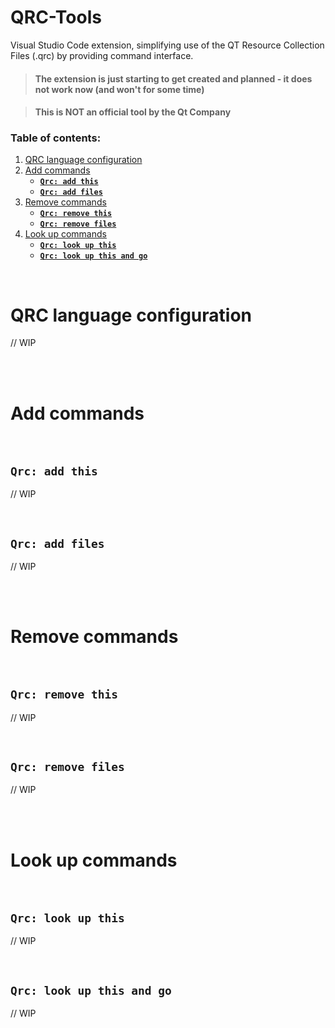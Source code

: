# QRC-Tools
Visual Studio Code extension, simplifying use of the QT Resource Collection Files (.qrc) by providing command interface.

> #### The extension is just starting to get created and planned - it does not work now (and won't for some time)

> #### This is NOT an official tool by the Qt Company

### Table of contents:
1. [QRC language configuration](#qrc-language-configuration)
2. [Add commands](#add-commands)
    - [**`Qrc: add this`**](#qrc-add-this)
    - [**`Qrc: add files`**](#qrc-add-files)
3. [Remove commands](#remove-commands)
    - [**`Qrc: remove this`**](#qrc-remove-this)
    - [**`Qrc: remove files`**](#qrc-remove-files)
4. [Look up commands](#look-up-commands)
    - [**`Qrc: look up this`**](#qrc-look-up-this)
    - [**`Qrc: look up this and go`**](#qrc-look-up-this-and-go)

<br>

# QRC language configuration
// WIP

<br>
<br>

# Add commands

<br>

## **`Qrc: add this`**
// WIP

<br>

## **`Qrc: add files`**
// WIP

<br>
<br>

# Remove commands

<br>

## **`Qrc: remove this`**
// WIP

<br>

## **`Qrc: remove files`**
// WIP

<br>
<br>

# Look up commands

<br>

## **`Qrc: look up this`**
// WIP

<br>

## **`Qrc: look up this and go`**
// WIP
